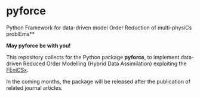 # pyforce
Python Framework for data-driven model Order Reduction of multi-physiCs problEms**

**May pyforce be with you!**

This repository collects for the Python package **pyforce**, to implement data-driven Reduced Order Modelling (Hybrid Data Assimilation) exploiting the [FEniCSx](https://fenicsproject.org/).

In the coming months, the package will be released after the publication of related journal articles.
